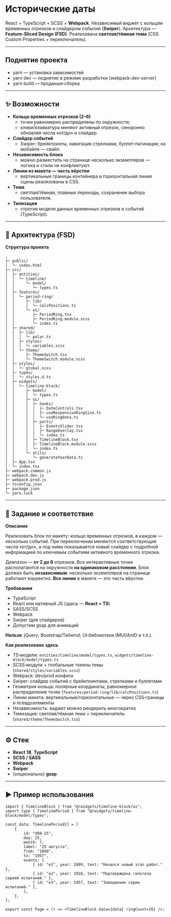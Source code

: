 # Исторические даты

React + TypeScript + SCSS + **Webpack**. Независимый виджет с кольцом временных отрезков и слайдером событий (**Swiper**). Архитектура —
**Feature-Sliced Design (FSD)**. Реализована **светлая/тёмная тема** (CSS Custom Properties + переключатель).

---

## Поднятие проекта

-   yarn — установка зависимостей
-   yarn dev — поднятие в режиме разработки (webpack-dev-server)
-   yarn build — продакшн‑сборка

---

## ✨ Возможности

-   **Кольцо временных отрезков (2–6)**
    -   точки равномерно распределены по окружности;
    -   клики/клавиатура меняют активный отрезок, синхронно обновляя числа «от/до» и слайдер.
-   **Слайдер событий**
    -   Swiper: брейкпоинты, навигация стрелками, буллет‑пагинация; на мобайле — свайп.
-   **Независимость блока**
    -   можно разместить на странице несколько экземпляров — логика и стили не конфликтуют.
-   **Линии из макета — часть вёрстки**
    -   вертикальные границы контейнера и горизонтальная линия сцены реализованы в CSS.
-   **Тема**
    -   светлая/тёмная, плавные переходы, сохранение выбора пользователя.
-   **Типизация**
    -   строгие модели данных временных отрезков и событий (TypeScript).

---

## 🧱 Архитектура (FSD)

**Структура проекта**

```text
.
├─ public/
│  └─ index.html
├─ src/
│  ├─ entities/
│  │  └─ timeline/
│  │     └─ model/
│  │        └─ types.ts
│  ├─ features/
│  │  └─ period-ring/
│  │     ├─ lib/
│  │     │  └─ calcPositions.ts
│  │     └─ ui/
│  │        ├─ PeriodRing.tsx
│  │        ├─ PeriodRing.module.scss
│  │        └─ index.ts
│  ├─ shared/
│  │  ├─ lib/
│  │  │  └─ polar.ts
│  │  ├─ styles/
│  │  │  └─ variables.scss
│  │  └─ theme/
│  │     ├─ ThemeSwitch.tsx
│  │     └─ ThemeSwitch.module.scss
│  ├─ styles/
│  │  └─ global.scss
│  ├─ types/
│  │  └─ styles.d.ts
│  ├─ widgets/
│  │  └─ timeline-block/
│  │     ├─ model/
│  │     │  └─ types.ts
│  │     ├─ ui/
│  │     │  ├─ hooks/
│  │     │  │  ├─ DateControls.tsx
│  │     │  │  ├─ useResponsiveRingSize.ts
│  │     │  │  └─ useRingData.ts
│  │     │  ├─ parts/
│  │     │  │  ├─ EventsSlider.tsx
│  │     │  │  ├─ RangeOverlay.tsx
│  │     │  │  └─ index.ts
│  │     │  ├─ TimelineBlock.tsx
│  │     │  ├─ TimelineBlock.module.scss
│  │     │  └─ index.ts
│  │     └─ utils/
│  │        └─ generateYearData.ts
│  ├─ App.tsx
│  └─ index.tsx
├─ webpack.common.js
├─ webpack.dev.js
├─ webpack.prod.js
├─ tsconfig.json
├─ package.json
└─ yarn.lock
```

---

## 🧩 Задание и соответствие

**Описание**

Реализовать блок по макету: кольцо временных отрезков, в каждом — несколько событий. При переключении меняются соответствующие числа
«от/до», а под ними показывается новый слайдер с подробной информацией по ключевым событиям активного временного отрезка.

Диапазон — **от 2 до 6** отрезков. Все интерактивные точки располагаются на окружности **на одинаковом расстоянии**. Блок должен быть
**независимым**: несколько экземпляров на странице работают корректно. **Все линии** в макете — это часть вёрстки.

**Требования**

-   TypeScript
-   React или нативный JS (здесь — **React + TS**)
-   SASS/SCSS
-   Webpack
-   Swiper (для слайдеров)
-   Допустим gsap для анимаций

**Нельзя**: jQuery; Bootstrap/Tailwind; UI‑библиотеки (MUI/AntD и т.п.).

**Как реализовано здесь**

-   TS‑модели: `entities/timeline/model/types.ts`, `widgets/timeline-block/model/types.ts`
-   SCSS‑модули + глобальные токены темы (`shared/styles/variables.scss`)
-   Webpack: dev/prod конфиги
-   Swiper: слайдер событий с брейкпоинтами, стрелками и буллетами
-   Геометрия кольца: полярные координаты, равномерное распределение точек (`features/period-ring/lib/calcPositions.ts`)
-   Линии макета: вертикальные/горизонтальные — через CSS‑границы и псевдоэлементы
-   Независимость: виджет можно рендерить многократно
-   Темизация: светлая/тёмная тема + переключатель (`shared/theme/ThemeSwitch.tsx`)

---

## ⚙️ Стек

-   **React 18**, **TypeScript**
-   **SCSS / SASS**
-   **Webpack**
-   **Swiper**
-   (опционально) **gsap**

---

## ▶️ Пример использования

```tsx
import { TimelineBlock } from "@/widgets/timeline-block/ui";
import type { TimelinePeriod } from "@/widgets/timeline-block/model/types";

const data: TimelinePeriod[] = [
	{
		id: "d08-25",
		day: 25,
		month: 7,
		label: "25 августа",
		from: "1899",
		to: "1957",
		events: [
			{ id: "e1", year: 1899, text: "Начался новый этап работ." },
			{ id: "e2", year: 1916, text: "Подтверждена гипотеза серией испытаний." },
			{ id: "e3", year: 1957, text: "Завершение серии испытаний." },
		],
	},
];

export const Page = () => <TimelineBlock data={data} ringCount={6} />;
```
